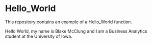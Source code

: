 # Hello_World
This repository contains an example of a Hello_World function.

Hello World, my name is Blake McClung and I am a Business Analytics student at the University of Iowa. 
